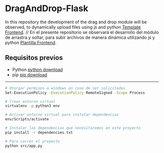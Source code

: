 # DragAndDrop-Flask
In this repository the development of the drag and drop module will be observed, to dynamically upload files using js and python [Template Frontend](https://codepen.io/Deivib-BauTista/pen/rNQJGOJ). // En el presente repositorio se observará el desarrollo del módulo de arrastra y soltar, para subir archivos de manera dinámica  utilizando js y python [Plantilla Frontend](https://codepen.io/Deivib-BauTista/pen/rNQJGOJ).

## Requisitos previos
* Python [python download](https://www.python.org/downloads/release/python-31010/)
* pip [pip download](https://pip.pypa.io/en/stable/installation/)
---

```sh
# Otorgar permisos a windows en caso de ser solicitados
Set-ExecutionPolicy -ExecutionPolicy RemoteSigned -Scope Process    
```
```sh
# Crear entorno virtual
virtualenv -p python3 env   
```
```sh
# Activar entorno virtual para instalar dependencias
env/Scripts/activate 
```
```sh
# Instalar las dependencias que necesitaremos en este proyecto
pip install -r dependencies.txt 
```
```sh
# Para correr el proyecto
python src/app.py 
```
